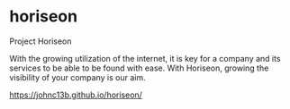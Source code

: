 # horiseon
Project Horiseon

With the growing utilization of the internet, it is key for a company and its services to be able to be found with ease. With Horiseon, growing the visibility of your company is our aim. 

https://johnc13b.github.io/horiseon/